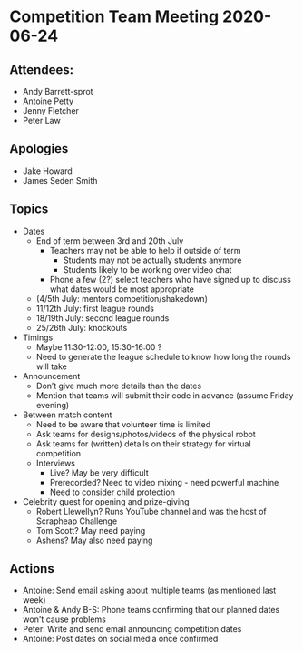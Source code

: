 # Competition Team Meeting 2020-06-24

## Attendees:

- Andy Barrett-sprot
- Antoine Petty
- Jenny Fletcher
- Peter Law

## Apologies

- Jake Howard
- James Seden Smith

## Topics
 
- Dates
	- End of term between 3rd and 20th July
		- Teachers may not be able to help if outside of term
			- Students may not be actually students anymore
			- Students likely to be working over video chat
		- Phone a few (2?) select teachers who have signed up to discuss what dates would be most appropriate
	- (4/5th July: mentors competition/shakedown)
	- 11/12th July: first league rounds
	- 18/19th July: second league rounds
	- 25/26th July: knockouts
- Timings
	- Maybe 11:30-12:00, 15:30-16:00 ?
	- Need to generate the league schedule to know how long the rounds will take
- Announcement
	- Don’t give much more details than the dates
	- Mention that teams will submit their code in advance (assume Friday evening)
- Between match content
	- Need to be aware that volunteer time is limited
	- Ask teams for designs/photos/videos of the physical robot
	- Ask teams for (written) details on their strategy for virtual competition
	- Interviews
		- Live? May be very difficult
		- Prerecorded? Need to video mixing - need powerful machine
		- Need to consider child protection
- Celebrity guest for opening and prize-giving
	- Robert Llewellyn? Runs YouTube channel and was the host of Scrapheap Challenge
	- Tom Scott? May need paying
	- Ashens? May also need paying

## Actions

- Antoine: Send email asking about multiple teams (as mentioned last week)
- Antoine & Andy B-S: Phone teams confirming that our planned dates won't cause problems
- Peter: Write and send email announcing competition dates
- Antoine: Post dates on social media once confirmed
